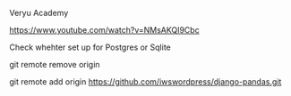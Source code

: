 Veryu Academy

https://www.youtube.com/watch?v=NMsAKQI9Cbc

Check whehter set up for Postgres or Sqlite

git remote remove origin

git remote add origin https://github.com/iwswordpress/django-pandas.git
